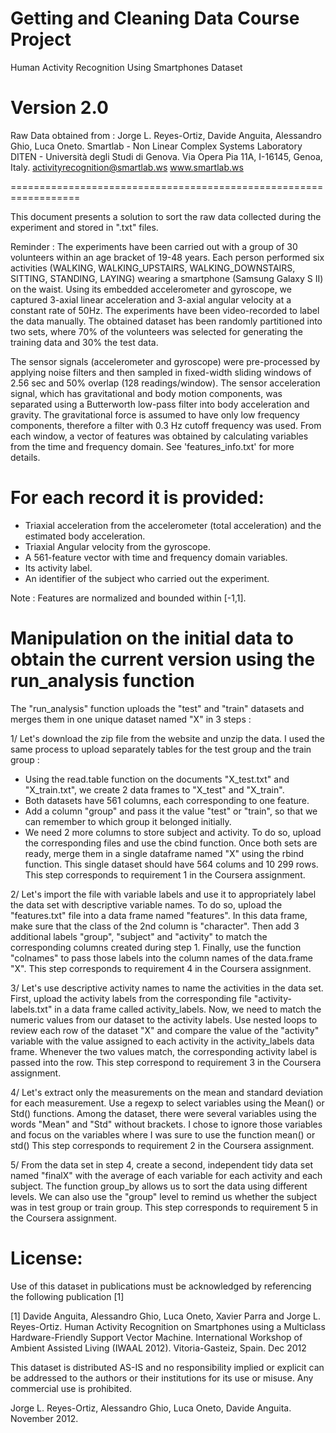 Getting and Cleaning Data Course Project
==================================================================
Human Activity Recognition Using Smartphones Dataset

Version 2.0
==================================================================
Raw Data obtained from : 
Jorge L. Reyes-Ortiz, Davide Anguita, Alessandro Ghio, Luca Oneto.
Smartlab - Non Linear Complex Systems Laboratory
DITEN - Università degli Studi di Genova.
Via Opera Pia 11A, I-16145, Genoa, Italy.
activityrecognition@smartlab.ws
www.smartlab.ws

==================================================================

This document presents a solution to sort the raw data collected during the experiment and stored in ".txt" files. 

Reminder : 
The experiments have been carried out with a group of 30 volunteers within an age bracket of 19-48 years. Each person performed six
activities (WALKING, WALKING_UPSTAIRS, WALKING_DOWNSTAIRS, SITTING, STANDING, LAYING) wearing a smartphone (Samsung Galaxy S II) on the
waist. Using its embedded accelerometer and gyroscope, we captured 3-axial linear acceleration and 3-axial angular velocity at a
constant rate of 50Hz. The experiments have been video-recorded to label the data manually. The obtained dataset has been randomly
partitioned into two sets, where 70% of the volunteers was selected for generating the training data and 30% the test data. 

The sensor signals (accelerometer and gyroscope) were pre-processed by applying noise filters and then sampled in fixed-width sliding
windows of 2.56 sec and 50% overlap (128 readings/window). The sensor acceleration signal, which has gravitational and body motion
components, was separated using a Butterworth low-pass filter into body acceleration and gravity. The gravitational force is assumed to
have only low frequency components, therefore a filter with 0.3 Hz cutoff frequency was used. From each window, a vector of features was
obtained by calculating variables from the time and frequency domain. See 'features_info.txt' for more details. 

For each record it is provided:
======================================

- Triaxial acceleration from the accelerometer (total acceleration) and the estimated body acceleration.
- Triaxial Angular velocity from the gyroscope. 
- A 561-feature vector with time and frequency domain variables. 
- Its activity label. 
- An identifier of the subject who carried out the experiment.

Note : Features are normalized and bounded within [-1,1].

Manipulation on the initial data to obtain the current version using the run_analysis function
======================================

The "run_analysis" function uploads the "test" and "train" datasets and merges them in one unique dataset named "X" in 3 steps : 

1/ Let's download the zip file from the website and unzip the data.
I used the same process to upload separately tables for the test group and the train group : 
   - Using the read.table function on the documents "X_test.txt" and "X_train.txt", we create 2 data frames to "X_test" and "X_train".
   - Both datasets have 561 columns, each corresponding to one feature. 
   - Add a column "group" and pass it the value "test" or "train", so that we can remember to which group it belonged initially.
   - We need 2 more columns to store subject and activity. To do so, upload the corresponding files and use the cbind function.
Once both sets are ready, merge them in a single dataframe named "X" using the rbind function.
This single dataset should have 564 colums and 10 299 rows.
   This step corresponds to requirement 1 in the Coursera assignment.

2/ Let's import the file with variable labels and use it to appropriately label the data set with descriptive variable names.
To do so, upload the "features.txt" file into a data frame named "features".
In this data frame, make sure that the class of the 2nd column is "character". 
Then add 3 additional labels "group", "subject" and "activity" to match the corresponding columns created during step 1. 
Finally, use the function "colnames" to pass those labels into the column names of the data.frame "X".
   This step corresponds to requirement 4 in the Coursera assignment.

3/ Let's use descriptive activity names to name the activities in the data set. 
First, upload the activity labels from the corresponding file "activity-labels.txt" in a data frame called activity_labels.
Now, we need to match the numeric values from our dataset to the activity labels.
Use nested loops to review each row of the dataset "X" and compare the value of the "activity" variable with the value assigned to each activity in the activity_labels data frame. 
Whenever the two values match, the corresponding activity label is passed into the row. 
   This step correspond to requirement 3 in the Coursera assignment.

4/ Let's extract only the measurements on the mean and standard deviation for each measurement.
Use a regexp to select variables using the Mean() or Std() functions. Among the dataset, there were several variables using the words "Mean" and "Std" without brackets. I chose to ignore those variables and focus on the variables where I was sure to use the function mean() or std()
   This step corresponds to requirement 2 in the Coursera assignment.

5/ From the data set in step 4, create a second, independent tidy data set named "finalX" with the average of each variable for each activity and each subject.
The function group_by allows us to sort the data using different levels. We can also use the "group" level to remind us whether the subject was in test group or train group.
   This step corresponds to requirement 5 in the Coursera assignment.

License:
========
Use of this dataset in publications must be acknowledged by referencing the following publication [1] 

[1] Davide Anguita, Alessandro Ghio, Luca Oneto, Xavier Parra and Jorge L. Reyes-Ortiz. Human Activity Recognition on Smartphones using a Multiclass Hardware-Friendly Support Vector Machine. International Workshop of Ambient Assisted Living (IWAAL 2012). Vitoria-Gasteiz, Spain. Dec 2012

This dataset is distributed AS-IS and no responsibility implied or explicit can be addressed to the authors or their institutions for its use or misuse. Any commercial use is prohibited.

Jorge L. Reyes-Ortiz, Alessandro Ghio, Luca Oneto, Davide Anguita. November 2012.
